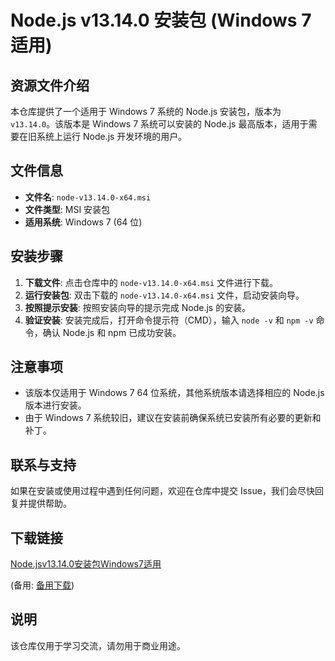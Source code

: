# Node.js v13.14.0 安装包 (Windows 7 适用)

## 资源文件介绍

本仓库提供了一个适用于 Windows 7 系统的 Node.js 安装包，版本为 `v13.14.0`。该版本是 Windows 7 系统可以安装的 Node.js 最高版本，适用于需要在旧系统上运行 Node.js 开发环境的用户。

## 文件信息

- **文件名**: `node-v13.14.0-x64.msi`
- **文件类型**: MSI 安装包
- **适用系统**: Windows 7 (64 位)

## 安装步骤

1. **下载文件**: 点击仓库中的 `node-v13.14.0-x64.msi` 文件进行下载。
2. **运行安装包**: 双击下载的 `node-v13.14.0-x64.msi` 文件，启动安装向导。
3. **按照提示安装**: 按照安装向导的提示完成 Node.js 的安装。
4. **验证安装**: 安装完成后，打开命令提示符（CMD），输入 `node -v` 和 `npm -v` 命令，确认 Node.js 和 npm 已成功安装。

## 注意事项

- 该版本仅适用于 Windows 7 64 位系统，其他系统版本请选择相应的 Node.js 版本进行安装。
- 由于 Windows 7 系统较旧，建议在安装前确保系统已安装所有必要的更新和补丁。

## 联系与支持

如果在安装或使用过程中遇到任何问题，欢迎在仓库中提交 Issue，我们会尽快回复并提供帮助。

## 下载链接
[Node.jsv13.14.0安装包Windows7适用](https://pan.quark.cn/s/b89774ab90eb) 

(备用: [备用下载](https://pan.baidu.com/s/1vxWzY1eIJI0K1XkcSKgcyA?pwd=1234))

## 说明

该仓库仅用于学习交流，请勿用于商业用途。
